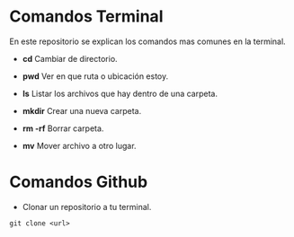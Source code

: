 # Comandos Terminal
En este repositorio se explican los comandos mas comunes en la terminal.

- **cd** Cambiar de directorio.

- **pwd** Ver en que ruta o ubicación estoy.

- **ls** Listar los archivos que hay dentro de una carpeta.

- **mkdir** Crear una nueva carpeta.

- **rm -rf** Borrar carpeta.

- **mv** Mover archivo a otro lugar.

# Comandos Github

- Clonar un repositorio a tu terminal.
  
``` git clone <url> ```
